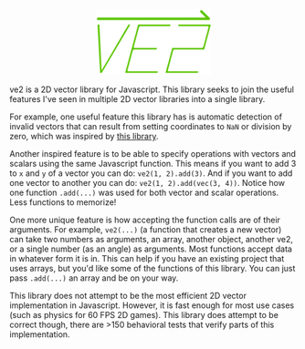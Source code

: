 <div align="center">
    <img src="../img/ve2.png" width="200px"></img>
</div>

ve2 is a 2D vector library for Javascript. This library seeks to join the useful features  I've seen in multiple 2D vector libraries into a single library.

For example, one useful feature this library has is automatic detection of invalid vectors that can result from setting coordinates to `NaN` or division by zero, which was inspired by [this library](https://github.com/tmpvar/vec2.js).

Another inspired feature is to be able to specify operations with vectors and scalars using the same Javascript function.
This means if you want to add 3 to `x` and `y` of a vector you can do: `ve2(1, 2).add(3)`. And if you want to add one vector to another you can do: `ve2(1, 2).add(vec(3, 4))`. 
Notice how one function `.add(...)` was used for both vector and scalar operations. Less functions to memorize!

One more unique feature is how accepting the function calls are of their arguments. For example, `ve2(...)` (a function that creates a new vector) can take
two numbers as arguments, an array, another object, another ve2, or a single number (as an angle) as arguments. Most functions accept data in whatever form it is in.
This can help if you have an existing project that uses arrays, but you'd like some of the functions of this library. You can just pass `.add(...)` an array and be on your way.

This library does not attempt to be the most efficient
2D vector implementation in Javascript. However, it is fast enough for most use cases (such as physics for 60 FPS 2D games). This library does attempt to be correct though, there
are >150 behavioral tests that verify parts of this implementation.

<canvas id="example" width="400" height="200" style="margin: auto auto; display: block; float: right;"></canvas>
<script>
 var canvas = document.getElementById('example'),
     ctx = canvas.getContext('2d'),
     mouse = ve2(0, 0),
     origin = ve2(canvas.width/2, canvas.height/2);

 window.onmousemove = function (e) {
     mouse = ve2(e).sub(canvas.getBoundingClientRect());
 };
 
 ctx.strokeStyle = '#5dc600';
 ctx.lineWidth = 1;

 function loop() {
     ctx.clearRect(0, 0, canvas.width, canvas.height);

     function make(rads, mag) {
         return ve2.fromAngle(rads + mouse.sub(origin).dir(), mag).add(origin);
     }
     
     ctx.beginPath();
     ctx.moveTo(origin.x, origin.y);

     var m = make(0, 100);
     ctx.lineTo(m.x, m.y);
     var l = make(Math.PI/24, 75);
     ctx.lineTo(l.x, l.y);
     var r = make(-Math.PI/24, 75);
     ctx.moveTo(m.x, m.y);
     ctx.lineTo(r.x, r.y);     
     
     ctx.stroke();
     ctx.closePath();
     
     requestAnimationFrame(loop);
 }
 requestAnimationFrame(loop);
</script>

